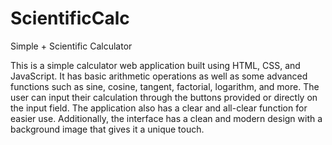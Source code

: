 # ScientificCalc
Simple + Scientific Calculator



This is a simple calculator web application built using HTML, CSS, and JavaScript. It has basic arithmetic operations as well as some advanced functions such as sine, cosine, tangent, factorial, logarithm, and more. The user can input their calculation through the buttons provided or directly on the input field. The application also has a clear and all-clear function for easier use. Additionally, the interface has a clean and modern design with a background image that gives it a unique touch.
